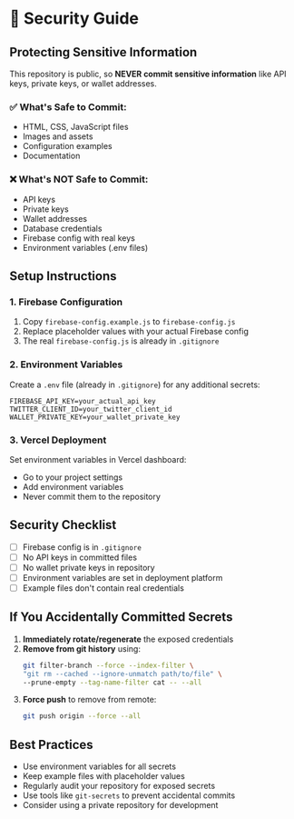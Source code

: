 # 🔐 Security Guide

## Protecting Sensitive Information

This repository is public, so **NEVER commit sensitive information** like API keys, private keys, or wallet addresses.

### ✅ What's Safe to Commit:
- HTML, CSS, JavaScript files
- Images and assets
- Configuration examples
- Documentation

### ❌ What's NOT Safe to Commit:
- API keys
- Private keys
- Wallet addresses
- Database credentials
- Firebase config with real keys
- Environment variables (.env files)

## Setup Instructions

### 1. Firebase Configuration
1. Copy `firebase-config.example.js` to `firebase-config.js`
2. Replace placeholder values with your actual Firebase config
3. The real `firebase-config.js` is already in `.gitignore`

### 2. Environment Variables
Create a `.env` file (already in `.gitignore`) for any additional secrets:
```
FIREBASE_API_KEY=your_actual_api_key
TWITTER_CLIENT_ID=your_twitter_client_id
WALLET_PRIVATE_KEY=your_wallet_private_key
```

### 3. Vercel Deployment
Set environment variables in Vercel dashboard:
- Go to your project settings
- Add environment variables
- Never commit them to the repository

## Security Checklist

- [ ] Firebase config is in `.gitignore`
- [ ] No API keys in committed files
- [ ] No wallet private keys in repository
- [ ] Environment variables are set in deployment platform
- [ ] Example files don't contain real credentials

## If You Accidentally Committed Secrets

1. **Immediately rotate/regenerate** the exposed credentials
2. **Remove from git history** using:
   ```bash
   git filter-branch --force --index-filter \
   "git rm --cached --ignore-unmatch path/to/file" \
   --prune-empty --tag-name-filter cat -- --all
   ```
3. **Force push** to remove from remote:
   ```bash
   git push origin --force --all
   ```

## Best Practices

- Use environment variables for all secrets
- Keep example files with placeholder values
- Regularly audit your repository for exposed secrets
- Use tools like `git-secrets` to prevent accidental commits
- Consider using a private repository for development
